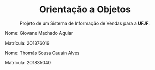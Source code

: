<h1 align="center">Orientação a Objetos</h1>
<p align="center">Projeto de um Sistema de Informação de Vendas para a <strong>UFJF</strong>.</p>
<p>
Nome: Giovane Machado Aguiar 
</p>
<p>
Matrícula: 201876019
</p>
<p>
Nome: Thomás Sousa Causin Alves
</p>
<p>
Matrícula: 201835040
</p>
   

